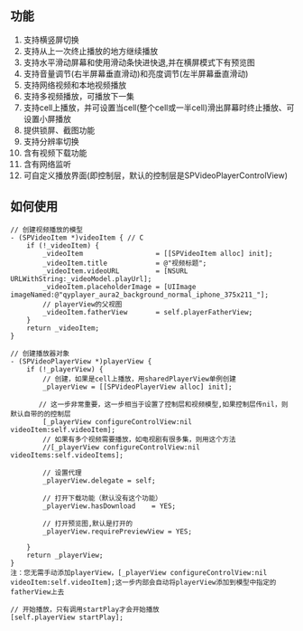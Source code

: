## 功能
1. 支持横竖屏切换
2. 支持从上一次终止播放的地方继续播放
3. 支持水平滑动屏幕和使用滑动条快进快退,并在横屏模式下有预览图
4. 支持音量调节(右半屏幕垂直滑动)和亮度调节(左半屏幕垂直滑动)
5. 支持网络视频和本地视频播放
6. 支持多视频播放，可播放下一集
7. 支持cell上播放，并可设置当cell(整个cell或一半cell)滑出屏幕时终止播放、可设置小屏播放
8. 提供锁屏、截图功能
9. 支持分辨率切换
10. 含有视频下载功能
11. 含有网络监听
12. 可自定义播放界面(即控制层，默认的控制层是SPVideoPlayerControlView)

## 如何使用
``` 
// 创建视频播放的模型
- (SPVideoItem *)videoItem { // C
    if (!_videoItem) {
        _videoItem                  = [[SPVideoItem alloc] init];
        _videoItem.title            = @"视频标题";
        _videoItem.videoURL         = [NSURL URLWithString:_videoModel.playUrl];
        _videoItem.placeholderImage = [UIImage imageNamed:@"qyplayer_aura2_background_normal_iphone_375x211_"];
        // playerView的父视图
        _videoItem.fatherView       = self.playerFatherView;
    }
    return _videoItem;
}

// 创建播放器对象
- (SPVideoPlayerView *)playerView {
    if (!_playerView) {
        // 创建，如果是cell上播放，用sharedPlayerView单例创建
        _playerView = [[SPVideoPlayerView alloc] init];
        
       // 这一步非常重要，这一步相当于设置了控制层和视频模型,如果控制层传nil，则默认自带的的控制层
        [_playerView configureControlView:nil videoItem:self.videoItem];
        // 如果有多个视频需要播放，如电视剧有很多集，则用这个方法
        //[_playerView configureControlView:nil videoItems:self.videoItems];
        
        // 设置代理
        _playerView.delegate = self;

        // 打开下载功能（默认没有这个功能）
        _playerView.hasDownload    = YES;
        
        // 打开预览图,默认是打开的
        _playerView.requirePreviewView = YES;

    }
    return _playerView;
}
注：您无需手动添加playerView，[_playerView configureControlView:nil videoItem:self.videoItem];这一步内部会自动将playerView添加到模型中指定的fatherView上去
``` 
```
// 开始播放，只有调用startPlay才会开始播放
[self.playerView startPlay];
```
